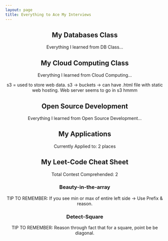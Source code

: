 ```yaml
---
layout: page
title: Everything to Ace My Interviews
---
```


<div style="text-align: center;">

<h2>My Databases Class</h2>
<p>Everything I learned from DB Class...</p>

<h2>My Cloud Computing Class</h2>
<p>Everything I learned from Cloud Computing...</p>
<p>s3 = used to store web data. s3 -> buckets -> can have .html file with static web hosting. 
Web server seems to go in s3 hmmm</p>

<h2>Open Source Development</h2>
<p>Everything I learned from Open Source Development...</p>

<h2>My Applications</h2>
<p>Currently Applied to: 2 places</p>

<h2>My Leet-Code Cheat Sheet</h2>
<p>Total Contest Comprehended: 2</p>

<h3>Beauty-in-the-array</h3>
<p> TIP TO REMEMBER: If you see min or max of entire left side -> Use Prefix & reason. 
 </p>

<h3>Detect-Square</h3>
<p>TIP TO REMEMBER: Reason through fact that for a square, point be be diagonal. </p>



</div>

